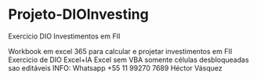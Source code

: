 # Projeto-DIOInvesting
Exercicio DIO Investimentos em FII

Workbook em excel 365 para calcular e projetar investimentos em FII
Exercicio de DIO Excel+IA
Excel sem VBA somente células desbloqueadas sao editáveis
INFO: Whatsapp +55 11 99270 7689
Héctor Vásquez 
